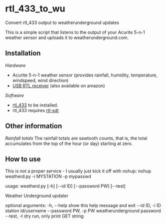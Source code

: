 rtl_433_to_wu
=============

Convert rtl_433 output to weatherunderground updates

This is a simple script that listens to the output of your Acurite 5-n-1 weather sensor and uploads it to weatherunderground.com. 

Installation
------------
*Hardware*
* Acurite 5-n-1 weather sensor (provides rainfall, humidity, temperature, windspeed, wind direction)
* [USB RTL receiver](http://www.rtl-sdr.com/buy-rtl-sdr-dvb-t-dongles/) (also available on amazon)  

*Software*
* [rtl_433](https://github.com/merbanan/rtl_433) to be installed.
* rtl_433 requires [rtl-sdr](http://sdr.osmocom.org/trac/wiki/rtl-sdr)

Other information
-----------------
*Rainfall totals*
The rainfall totals are sawtooth counts, that is, the total accumulates from the top of the hour (or day) starting at zero.

How to use
----------
This is not a proper service - I usually just kick it off with nohup: 
    nohup weatherd.py -i MYSTATION -p mypasswd

usage: weatherd.py [-h] [--id ID] [--password PW] [--test]

Weather Underground updater

optional arguments:
  -h, --help            show this help message and exit
  --id ID, -i ID        station id/username
  --password PW, -p PW  weatherunderground password
  --test, -t            dry run, only print GET string


